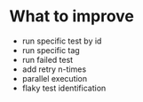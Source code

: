 # What to improve
 - run specific test by id
 - run specific tag
 - run failed test
 - add retry n-times
 - parallel execution
 - flaky test identification